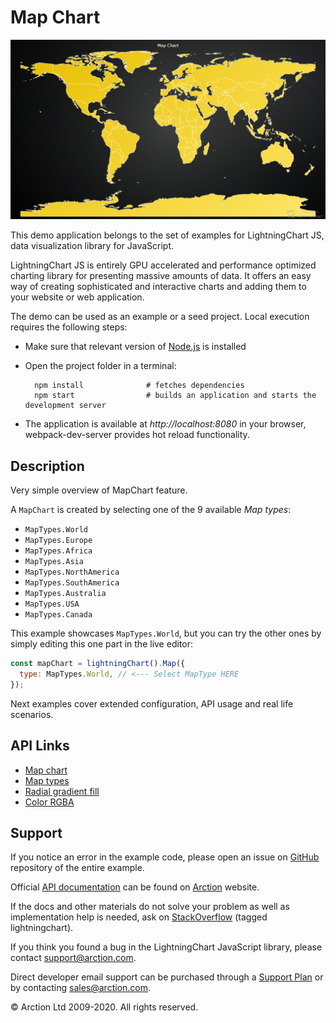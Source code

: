 # Map Chart

![Map Chart](mapChart.png)

This demo application belongs to the set of examples for LightningChart JS, data visualization library for JavaScript.

LightningChart JS is entirely GPU accelerated and performance optimized charting library for presenting massive amounts of data. It offers an easy way of creating sophisticated and interactive charts and adding them to your website or web application.

The demo can be used as an example or a seed project. Local execution requires the following steps:

- Make sure that relevant version of [Node.js](https://nodejs.org/en/download/) is installed
- Open the project folder in a terminal:

        npm install              # fetches dependencies
        npm start                # builds an application and starts the development server

- The application is available at *http://localhost:8080* in your browser, webpack-dev-server provides hot reload functionality.


## Description

Very simple overview of MapChart feature.

A `MapChart` is created by selecting one of the 9 available _Map types_:

- `MapTypes.World`
- `MapTypes.Europe`
- `MapTypes.Africa`
- `MapTypes.Asia`
- `MapTypes.NorthAmerica`
- `MapTypes.SouthAmerica`
- `MapTypes.Australia`
- `MapTypes.USA`
- `MapTypes.Canada`

This example showcases `MapTypes.World`, but you can try the other ones by simply editing this one part in the live editor:

```js
const mapChart = lightningChart().Map({
  type: MapTypes.World, // <--- Select MapType HERE
});
```

Next examples cover extended configuration, API usage and real life scenarios.


## API Links

* [Map chart]
* [Map types]
* [Radial gradient fill]
* [Color RGBA]


## Support

If you notice an error in the example code, please open an issue on [GitHub][0] repository of the entire example.

Official [API documentation][1] can be found on [Arction][2] website.

If the docs and other materials do not solve your problem as well as implementation help is needed, ask on [StackOverflow][3] (tagged lightningchart).

If you think you found a bug in the LightningChart JavaScript library, please contact support@arction.com.

Direct developer email support can be purchased through a [Support Plan][4] or by contacting sales@arction.com.

[0]: https://github.com/Arction/
[1]: https://www.arction.com/lightningchart-js-api-documentation/
[2]: https://www.arction.com
[3]: https://stackoverflow.com/questions/tagged/lightningchart
[4]: https://www.arction.com/support-services/

© Arction Ltd 2009-2020. All rights reserved.


[Map chart]: https://www.arction.com/lightningchart-js-api-documentation/v3.1.0/
[Map types]: https://www.arction.com/lightningchart-js-api-documentation/v3.1.0/
[Radial gradient fill]: https://www.arction.com/lightningchart-js-api-documentation/v3.1.0/
[Color RGBA]: https://www.arction.com/lightningchart-js-api-documentation/v3.1.0/globals.html#colorrgba


